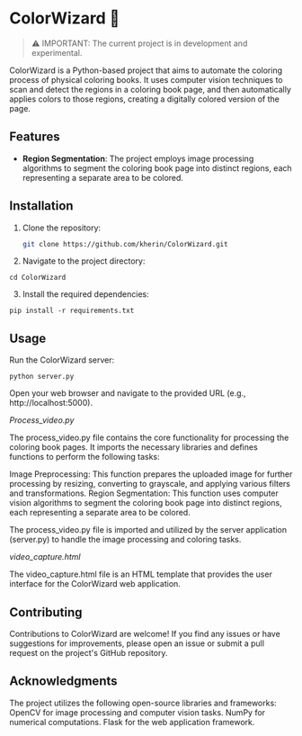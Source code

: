 # ColorWizard 🎨

> ⚠️ IMPORTANT: The current project is in development and experimental.

ColorWizard is a Python-based project that aims to automate the coloring process of physical coloring books. It uses computer vision techniques to scan and detect the regions in a coloring book page, and then automatically applies colors to those regions, creating a digitally colored version of the page.

## Features

-   **Region Segmentation**: The project employs image processing algorithms to segment the coloring book page into distinct regions, each representing a separate area to be colored.

## Installation

1. Clone the repository:

    ```bash
    git clone https://github.com/kherin/ColorWizard.git
    ```

2. Navigate to the project directory:

`cd ColorWizard`

3. Install the required dependencies:

`pip install -r requirements.txt`

## Usage

Run the ColorWizard server:

`python server.py`

Open your web browser and navigate to the provided URL (e.g., http://localhost:5000).

_Process_video.py_

The process_video.py file contains the core functionality for processing the coloring book pages. It imports the necessary libraries and defines functions to perform the following tasks:

Image Preprocessing: This function prepares the uploaded image for further processing by resizing, converting to grayscale, and applying various filters and transformations.
Region Segmentation: This function uses computer vision algorithms to segment the coloring book page into distinct regions, each representing a separate area to be colored.

The process_video.py file is imported and utilized by the server application (server.py) to handle the image processing and coloring tasks.

_video_capture.html_

The video_capture.html file is an HTML template that provides the user interface for the ColorWizard web application.

## Contributing

Contributions to ColorWizard are welcome! If you find any issues or have suggestions for improvements, please open an issue or submit a pull request on the project's GitHub repository.

## Acknowledgments

The project utilizes the following open-source libraries and frameworks:
OpenCV for image processing and computer vision tasks.
NumPy for numerical computations.
Flask for the web application framework.
